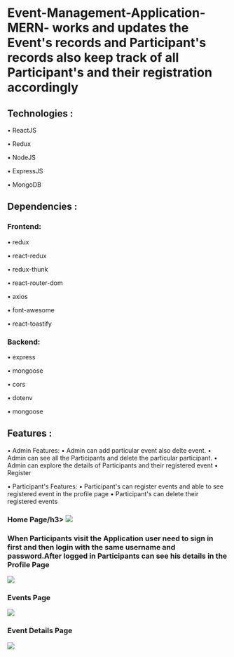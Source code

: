 # Event-Management-Application-MERN- works and updates the Event's records and Participant's records also keep track of all Participant's and their registration accordingly

## Technologies :

• ReactJS

• Redux

• NodeJS

• ExpressJS

• MongoDB

## Dependencies :

### Frontend:

• redux

• react-redux

• redux-thunk

• react-router-dom

• axios

• font-awesome

• react-toastify

### Backend:

• express

• mongoose

• cors

• dotenv

• mongoose

## Features :

• Admin Features:
    • Admin can add particular event also delte event.
    • Admin can see all the Participants and delete the particular participant.
    • Admin can explore the details of Participants and their registered event
    • Register

• Participant's Features:
    • Participant's can register events and able to see registered event in the profile page
    • Participant's can delete their registered events
   
   
<h3>Home Page/h3>
<img src="https://user-images.githubusercontent.com/95076519/180952001-8071fe6b-feee-4bd5-884a-640552890457.png"/>

<h3>When Participants visit the Application user need to sign in first and then login with the same username and password.After logged in  Participants can see his details  in the Profile Page</h3>
<img src="https://user-images.githubusercontent.com/95076519/180952084-e88bdc82-e761-460b-8ed0-6f452c0a5db1.png"/>

<h3>Events Page</h3>
<img src="https://user-images.githubusercontent.com/95076519/180952175-0af91bc3-d777-45ff-b61f-4a49eb7ec0c5.png"/>

<h3>Event Details Page</h3>
<img src="https://user-images.githubusercontent.com/95076519/180952259-6178832c-17a3-463b-b5ac-c3575ca68eb4.png"/>
